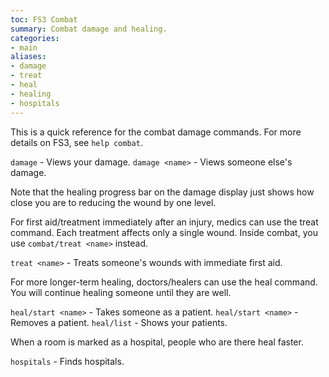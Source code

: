 ```yaml
---
toc: FS3 Combat
summary: Combat damage and healing.
categories:
- main
aliases:
- damage
- treat
- heal
- healing
- hospitals
---
```

This is a quick reference for the combat damage commands. For more details on FS3, see `help combat`.
 
`damage` - Views your damage. 
`damage <name>` - Views someone else's damage.

Note that the healing progress bar on the damage display just shows how close you are to reducing the wound by one level. 

For first aid/treatment immediately after an injury, medics can use the treat command.  Each treatment affects only a single wound.  Inside combat, you use `combat/treat <name>` instead.

`treat <name>` - Treats someone's wounds with immediate first aid.

For more longer-term healing, doctors/healers can use the heal command.  You will continue healing someone until they are well.  

`heal/start <name>` - Takes someone as a patient.
`heal/start <name>` - Removes a patient.
`heal/list` - Shows your patients.

When a room is marked as a hospital, people who are there heal faster.

`hospitals` - Finds hospitals.